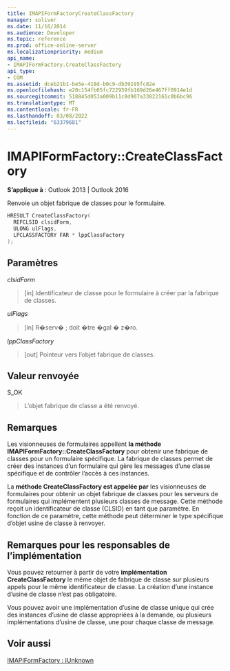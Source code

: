 ```yaml
---
title: IMAPIFormFactoryCreateClassFactory
manager: soliver
ms.date: 11/16/2014
ms.audience: Developer
ms.topic: reference
ms.prod: office-online-server
ms.localizationpriority: medium
api_name:
- IMAPIFormFactory.CreateClassFactory
api_type:
- COM
ms.assetid: dceb21b1-be5e-418d-b0c9-db39195fc82e
ms.openlocfilehash: e20c154fb05fc722959fb169d26e467ff0914e1d
ms.sourcegitcommit: 518845d053a009b11c8d907a33822161c0b6bc96
ms.translationtype: MT
ms.contentlocale: fr-FR
ms.lasthandoff: 03/08/2022
ms.locfileid: "63379681"
---
```

# <a name="imapiformfactorycreateclassfactory"></a>IMAPIFormFactory::CreateClassFactory

  
  
**S’applique à** : Outlook 2013 | Outlook 2016 
  
Renvoie un objet fabrique de classes pour le formulaire.
  
```cpp
HRESULT CreateClassFactory(
  REFCLSID clsidForm,
  ULONG ulFlags,
  LPCLASSFACTORY FAR * lppClassFactory
);
```

## <a name="parameters"></a>Paramètres

 _clsidForm_
  
> [in] Identificateur de classe pour le formulaire à créer par la fabrique de classes.
    
 _ulFlags_
  
> [in] R�serv� ; doit �tre �gal � z�ro.
    
 _lppClassFactory_
  
> [out] Pointeur vers l’objet fabrique de classes.
    
## <a name="return-value"></a>Valeur renvoyée

S_OK 
  
> L’objet fabrique de classe a été renvoyé.
    
## <a name="remarks"></a>Remarques

Les visionneuses de formulaires appellent **la méthode IMAPIFormFactory::CreateClassFactory** pour obtenir une fabrique de classes pour un formulaire spécifique. La fabrique de classes permet de créer des instances d’un formulaire qui gère les messages d’une classe spécifique et de contrôler l’accès à ces instances. 
  
La **méthode CreateClassFactory est appelée par** les visionneuses de formulaires pour obtenir un objet fabrique de classes pour les serveurs de formulaires qui implémentent plusieurs classes de message. Cette méthode reçoit un identificateur de classe (CLSID) en tant que paramètre. En fonction de ce paramètre, cette méthode peut déterminer le type spécifique d’objet usine de classe à renvoyer. 
  
## <a name="notes-to-implementers"></a>Remarques pour les responsables de l’implémentation

Vous pouvez retourner à partir de votre **implémentation CreateClassFactory** le même objet de fabrique de classe sur plusieurs appels pour le même identificateur de classe. La création d’une instance d’usine de classe n’est pas obligatoire. 
  
Vous pouvez avoir une implémentation d’usine de classe unique qui crée des instances d’usine de classe appropriées à la demande, ou plusieurs implémentations d’usine de classe, une pour chaque classe de message.
  
## <a name="see-also"></a>Voir aussi



[IMAPIFormFactory : IUnknown](imapiformfactoryiunknown.md)

